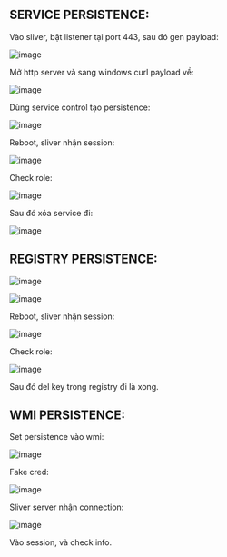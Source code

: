 ## SERVICE PERSISTENCE:

Vào sliver, bật listener tại port 443, sau đó gen payload:

![image](https://github.com/NVex0/Kiem_thu_va_danh_gia_ATHT/assets/113530029/8b67018b-cfb7-4b10-b425-b479e72df8e0)

Mở http server và sang windows curl payload về:

![image](https://github.com/NVex0/Kiem_thu_va_danh_gia_ATHT/assets/113530029/668404ec-9105-4b5e-8ef7-a7ece0dd98c7)

Dùng service control tạo persistence:

![image](https://github.com/NVex0/Kiem_thu_va_danh_gia_ATHT/assets/113530029/8bf43654-72c2-430c-9681-f12a5bee4065)

Reboot, sliver nhận session:

![image](https://github.com/NVex0/Kiem_thu_va_danh_gia_ATHT/assets/113530029/dcb368b0-017c-42bc-8bb0-df8f160d46ca)

Check role:

![image](https://github.com/NVex0/Kiem_thu_va_danh_gia_ATHT/assets/113530029/70166a8c-fc0e-4c57-b45e-3b4ed3b5adb8)

Sau đó xóa service đi:

![image](https://github.com/NVex0/Kiem_thu_va_danh_gia_ATHT/assets/113530029/302307f2-9dfb-4468-9e3f-ac854c5c6eed)

## REGISTRY PERSISTENCE:

![image](https://github.com/NVex0/Kiem_thu_va_danh_gia_ATHT/assets/113530029/c25d0bc6-6e7a-491e-b31d-51c30eb21ee6)

![image](https://github.com/NVex0/Kiem_thu_va_danh_gia_ATHT/assets/113530029/f33a6dd9-5e87-4a4c-9790-b0914b1a992b)

Reboot, sliver nhận session:

![image](https://github.com/NVex0/Kiem_thu_va_danh_gia_ATHT/assets/113530029/95bc7d37-5fcb-4f16-a9b3-d3b2f65bca8f)

Check role:

![image](https://github.com/NVex0/Kiem_thu_va_danh_gia_ATHT/assets/113530029/848ccfd6-13cb-4b16-9458-1f25aef0eb58)

Sau đó del key trong registry đi là xong.

## WMI PERSISTENCE:

Set persistence vào wmi:

![image](https://github.com/NVex0/Kiem_thu_va_danh_gia_ATHT/assets/113530029/7937f94c-d40e-49dd-afc3-ab5f16053cab)

Fake cred:

![image](https://github.com/NVex0/Kiem_thu_va_danh_gia_ATHT/assets/113530029/7732eb14-601e-467c-90e5-bfd637e9b40e)

Sliver server nhận connection:

![image](https://github.com/NVex0/Kiem_thu_va_danh_gia_ATHT/assets/113530029/4cb3b018-fc85-44d6-8a05-8b4e5e0bab57)

Vào session, và check info.

